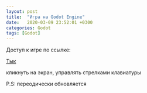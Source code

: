 ```yaml
---
layout: post
title:  "Игра на Godot Engine"
date:   2020-03-09 23:52:01 +0300
categories: Godot
tags: [Godot]
---
```


Доступ к игре по ссылке:

[Тык][Тык]

[Тык]: https://maxchernyaev.github.io/game.html
  
  кликнуть на экран, управлять стрелками клавиатуры



P.S: переодически обновляется

